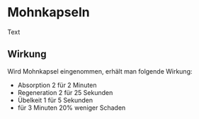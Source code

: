 # Mohnkapseln

Text

## Wirkung
Wird Mohnkapsel eingenommen, erhält man folgende Wirkung:
- Absorption 2 für 2 Minuten
- Regeneration 2 für 25 Sekunden
- Übelkeit 1 für 5 Sekunden
- für 3 Minuten 20% weniger Schaden
